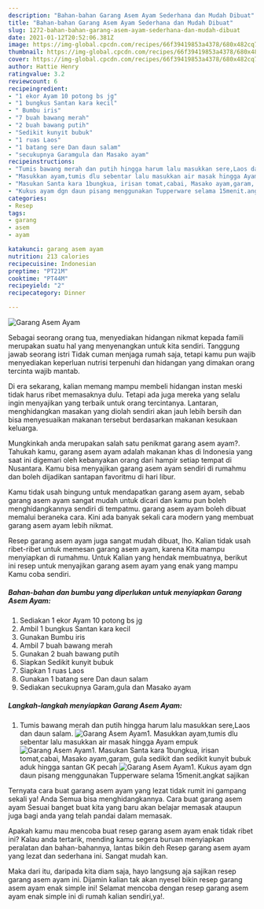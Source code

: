```yaml
---
description: "Bahan-bahan Garang Asem Ayam Sederhana dan Mudah Dibuat"
title: "Bahan-bahan Garang Asem Ayam Sederhana dan Mudah Dibuat"
slug: 1272-bahan-bahan-garang-asem-ayam-sederhana-dan-mudah-dibuat
date: 2021-01-12T20:52:06.381Z
image: https://img-global.cpcdn.com/recipes/66f39419853a4378/680x482cq70/garang-asem-ayam-foto-resep-utama.jpg
thumbnail: https://img-global.cpcdn.com/recipes/66f39419853a4378/680x482cq70/garang-asem-ayam-foto-resep-utama.jpg
cover: https://img-global.cpcdn.com/recipes/66f39419853a4378/680x482cq70/garang-asem-ayam-foto-resep-utama.jpg
author: Hattie Henry
ratingvalue: 3.2
reviewcount: 6
recipeingredient:
- "1 ekor Ayam 10 potong bs jg"
- "1 bungkus Santan kara kecil"
- " Bumbu iris"
- "7 buah bawang merah"
- "2 buah bawang putih"
- "Sedikit kunyit bubuk"
- "1 ruas Laos"
- "1 batang sere Dan daun salam"
- "secukupnya Garamgula dan Masako ayam"
recipeinstructions:
- "Tumis bawang merah dan putih hingga harum lalu masukkan sere,Laos dan daun salam."
- "Masukkan ayam,tumis dlu sebentar lalu masukkan air masak hingga Ayam empuk"
- "Masukan Santa kara 1bungkua, irisan tomat,cabai, Masako ayam,garam, gula sedikit dan sedikit kunyit bubuk aduk hingga santan GK pecah"
- "Kukus ayam dgn daun pisang menggunakan Tupperware selama 15menit.angkat sajikan"
categories:
- Resep
tags:
- garang
- asem
- ayam

katakunci: garang asem ayam 
nutrition: 213 calories
recipecuisine: Indonesian
preptime: "PT21M"
cooktime: "PT44M"
recipeyield: "2"
recipecategory: Dinner

---
```



![Garang Asem Ayam](https://img-global.cpcdn.com/recipes/66f39419853a4378/680x482cq70/garang-asem-ayam-foto-resep-utama.jpg)

Sebagai seorang orang tua, menyediakan hidangan nikmat kepada famili merupakan suatu hal yang menyenangkan untuk kita sendiri. Tanggung jawab seorang istri Tidak cuman menjaga rumah saja, tetapi kamu pun wajib menyediakan keperluan nutrisi terpenuhi dan hidangan yang dimakan orang tercinta wajib mantab.

Di era  sekarang, kalian memang mampu membeli hidangan instan meski tidak harus ribet memasaknya dulu. Tetapi ada juga mereka yang selalu ingin menyajikan yang terbaik untuk orang tercintanya. Lantaran, menghidangkan masakan yang diolah sendiri akan jauh lebih bersih dan bisa menyesuaikan makanan tersebut berdasarkan makanan kesukaan keluarga. 



Mungkinkah anda merupakan salah satu penikmat garang asem ayam?. Tahukah kamu, garang asem ayam adalah makanan khas di Indonesia yang saat ini digemari oleh kebanyakan orang dari hampir setiap tempat di Nusantara. Kamu bisa menyajikan garang asem ayam sendiri di rumahmu dan boleh dijadikan santapan favoritmu di hari libur.

Kamu tidak usah bingung untuk mendapatkan garang asem ayam, sebab garang asem ayam sangat mudah untuk dicari dan kamu pun boleh menghidangkannya sendiri di tempatmu. garang asem ayam boleh dibuat memalui beraneka cara. Kini ada banyak sekali cara modern yang membuat garang asem ayam lebih nikmat.

Resep garang asem ayam juga sangat mudah dibuat, lho. Kalian tidak usah ribet-ribet untuk memesan garang asem ayam, karena Kita mampu menyiapkan di rumahmu. Untuk Kalian yang hendak membuatnya, berikut ini resep untuk menyajikan garang asem ayam yang enak yang mampu Kamu coba sendiri.

<!--inarticleads1-->

##### Bahan-bahan dan bumbu yang diperlukan untuk menyiapkan Garang Asem Ayam:

1. Sediakan 1 ekor Ayam 10 potong bs jg
1. Ambil 1 bungkus Santan kara kecil
1. Gunakan  Bumbu iris
1. Ambil 7 buah bawang merah
1. Gunakan 2 buah bawang putih
1. Siapkan Sedikit kunyit bubuk
1. Siapkan 1 ruas Laos
1. Gunakan 1 batang sere Dan daun salam
1. Sediakan secukupnya Garam,gula dan Masako ayam




<!--inarticleads2-->

##### Langkah-langkah menyiapkan Garang Asem Ayam:

1. Tumis bawang merah dan putih hingga harum lalu masukkan sere,Laos dan daun salam.
<img src="https://img-global.cpcdn.com/steps/0611cd74c11ca7b3/160x128cq70/garang-asem-ayam-langkah-memasak-1-foto.jpg" alt="Garang Asem Ayam">1. Masukkan ayam,tumis dlu sebentar lalu masukkan air masak hingga Ayam empuk
<img src="https://img-global.cpcdn.com/steps/d9e20df9dd5809e1/160x128cq70/garang-asem-ayam-langkah-memasak-2-foto.jpg" alt="Garang Asem Ayam">1. Masukan Santa kara 1bungkua, irisan tomat,cabai, Masako ayam,garam, gula sedikit dan sedikit kunyit bubuk aduk hingga santan GK pecah
<img src="https://img-global.cpcdn.com/steps/2b561744f3ebeece/160x128cq70/garang-asem-ayam-langkah-memasak-3-foto.jpg" alt="Garang Asem Ayam">1. Kukus ayam dgn daun pisang menggunakan Tupperware selama 15menit.angkat sajikan




Ternyata cara buat garang asem ayam yang lezat tidak rumit ini gampang sekali ya! Anda Semua bisa menghidangkannya. Cara buat garang asem ayam Sesuai banget buat kita yang baru akan belajar memasak ataupun juga bagi anda yang telah pandai dalam memasak.

Apakah kamu mau mencoba buat resep garang asem ayam enak tidak ribet ini? Kalau anda tertarik, mending kamu segera buruan menyiapkan peralatan dan bahan-bahannya, lantas bikin deh Resep garang asem ayam yang lezat dan sederhana ini. Sangat mudah kan. 

Maka dari itu, daripada kita diam saja, hayo langsung aja sajikan resep garang asem ayam ini. Dijamin kalian tak akan nyesel bikin resep garang asem ayam enak simple ini! Selamat mencoba dengan resep garang asem ayam enak simple ini di rumah kalian sendiri,ya!.

